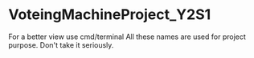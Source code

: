 # VoteingMachineProject_Y2S1
For a better view use cmd/terminal
All these names are used for project purpose. Don't take it seriously.
